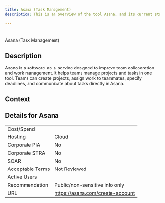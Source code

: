 ```yaml
---
title: Asana (Task Management)
description: This is an overview of the tool Asana, and its current status  within BC Gov.

---
```


#
Asana (Task Management)

## Description
Asana is a software-as-a-service designed to improve team collaboration and work management. It helps teams manage projects and tasks in one tool. Teams can create projects, assign work to teammates, specify deadlines, and communicate about tasks directly in Asana.

## Context


##  Details for Asana

|   |   |
|---|---|
|Cost/Spend   |   |
|Hosting   | Cloud  |
|Corporate PIA   | No  |
|Corporate STRA   | No   |
|SOAR   | No  |
|Acceptable Terms   | Not Reviewed  |
|Active Users   |   |
|Recommendation   |  Public/non-sensitive info only |
|URL   | https://asana.com/create-account  |
